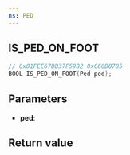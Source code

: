 ```yaml
---
ns: PED
---
```

## IS_PED_ON_FOOT

```c
// 0x01FEE67DB37F59B2 0xC60D0785
BOOL IS_PED_ON_FOOT(Ped ped);
```


## Parameters
* **ped**: 

## Return value
